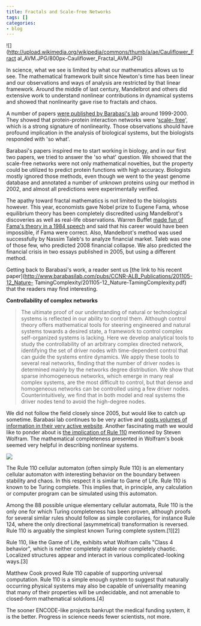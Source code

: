 ```yaml
---
title: Fractals and Scale-free Networks
tags: []
categories:
- blog
---
```

![](http://upload.wikimedia.org/wikipedia/commons/thumb/a/ae/Cauliflower_Fract
al_AVM.JPG/800px-Cauliflower_Fractal_AVM.JPG)
<!--more-->

In science, what we see is limited by what our mathematics allows us to see.
The mathematical framework built since Newton's time has been linear and our
observations and ways of analysis are restricted by that linear framework.
Around the middle of last century, Mandelbrot and others did extensive work to
understand nonlinear contributions in dynamical systems and showed that
nonlinearity gave rise to fractals and chaos.

A number of papers [were published by Barabasi's
lab](http://www.barabasilab.com/pubs-topten.php) around 1999-2000. They showed
that protein-protein interaction networks were '[scale-
free](http://en.wikipedia.org/wiki/Scale-free_network)', which is a strong
signature of nonlinearity. Those observations should have profound implication
in the analysis of biological systems, but the biologists responded with 'so
what'.

Barabasi's papers inspired me to start working in biology, and in our first
two papers, we tried to answer the 'so what' question. We showed that the
scale-free networks were not only mathematical novelties, but the property
could be utilized to predict protein functions with high accuracy. Biologists
mostly ignored those methods, even though we went to the yeast genome database
and annotated a number of unknown proteins using our method in 2002, and
almost all predictions were experimentally verified.

The apathy toward fractal mathematics is not limited to the biologists
however. This year, economists gave Nobel prize to Eugene Fama, whose
equilibrium theory has been completely discredited using Mandelbrot's
discoveries as well as real-life observations. Warren Buffet [made fun of
Fama's theory in a 1984
speech](http://www.tilsonfunds.com/superinvestors.html) and said that his
career would have been impossible, if Fama were correct. Also, Mandelbrot's
method was used successfully by Nassim Taleb's to analyze financial market.
Taleb was one of those few, who predicted 2008 financial collapse. We also
predicted the financial crisis in two essays published in 2005, but using a
different method.

Getting back to Barabasi's work, a reader sent us [the link to his recent
paper](http://www.barabasilab.com/pubs/CCNR-ALB_Publications/201105-12_Nature-
TamingComplexity/201105-12_Nature-TamingComplexity.pdf) that the readers may
find interesting.

**Controllability of complex networks**

> The ultimate proof of our understanding of natural or technological systems
is reflected in our ability to control them. Although control theory offers
mathematical tools for steering engineered and natural systems towards a
desired state, a framework to control complex self-organized systems is
lacking. Here we develop analytical tools to study the controllability of an
arbitrary complex directed network, identifying the set of driver nodes with
time-dependent control that can guide the systems entire dynamics. We apply
these tools to several real networks, finding that the number of driver nodes
is determined mainly by the networks degree distribution. We show that sparse
inhomogeneous networks, which emerge in many real complex systems, are the
most difficult to control, but that dense and homogeneous networks can be
controlled using a few driver nodes. Counterintuitively, we find that in both
model and real systems the driver nodes tend to avoid the high-degree nodes.

We did not follow the field closely since 2005, but would like to catch up
sometime. Barabasi lab continues to be very active and [posts volumes of
information in their very active website](http://www.barabasilab.com/).
Another fascinating math we would like to ponder about is [the implication of
Rule 110](http://en.wikipedia.org/wiki/Rule_110) mentioned by Steven Wolfram.
The mathematical completeness presented in Wolfram's book seemed very helpful
in describing nonlinear systems.

![](http://upload.wikimedia.org/wikipedia/commons/f/fa/CA_rule110s.png)

>

The Rule 110 cellular automaton (often simply Rule 110) is an elementary
cellular automaton with interesting behavior on the boundary between stability
and chaos. In this respect it is similar to Game of Life. Rule 110 is known to
be Turing complete. This implies that, in principle, any calculation or
computer program can be simulated using this automaton.

Among the 88 possible unique elementary cellular automata, Rule 110 is the
only one for which Turing completeness has been proven, although proofs for
several similar rules should follow as simple corollaries, for instance Rule
124, where the only directional (asymmetrical) transformation is reversed.
Rule 110 is arguably the simplest known Turing complete system.[1][2]

Rule 110, like the Game of Life, exhibits what Wolfram calls "Class 4
behavior", which is neither completely stable nor completely chaotic.
Localized structures appear and interact in various complicated-looking
ways.[3]

Matthew Cook proved Rule 110 capable of supporting universal computation. Rule
110 is a simple enough system to suggest that naturally occurring physical
systems may also be capable of universality meaning that many of their
properties will be undecidable, and not amenable to closed-form mathematical
solutions.[4]

The sooner ENCODE-like projects bankrupt the medical funding system, it is the
better. Progress in science needs fewer scientists, not more.

